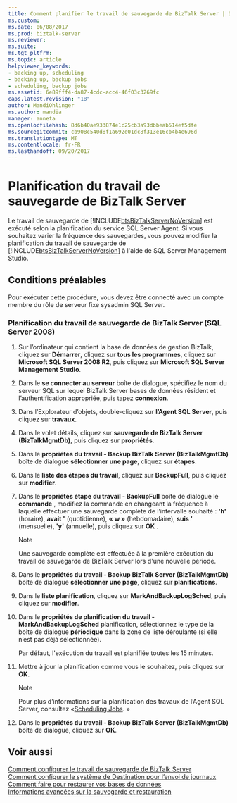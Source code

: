 ```yaml
---
title: Comment planifier le travail de sauvegarde de BizTalk Server | Documents Microsoft
ms.custom: 
ms.date: 06/08/2017
ms.prod: biztalk-server
ms.reviewer: 
ms.suite: 
ms.tgt_pltfrm: 
ms.topic: article
helpviewer_keywords:
- backing up, scheduling
- backing up, backup jobs
- scheduling, backup jobs
ms.assetid: 6e89fff4-da87-4cdc-acc4-46f03c3269fc
caps.latest.revision: "18"
author: MandiOhlinger
ms.author: mandia
manager: anneta
ms.openlocfilehash: 8d6b40ae933874e1c25cb3a93dbbeab514ef5dfe
ms.sourcegitcommit: cb908c540d8f1a692d01dc8f313e16cb4b4e696d
ms.translationtype: MT
ms.contentlocale: fr-FR
ms.lasthandoff: 09/20/2017
---
```

# <a name="how-to-schedule-the-backup-biztalk-server-job"></a>Planification du travail de sauvegarde de BizTalk Server
Le travail de sauvegarde de [!INCLUDE[btsBizTalkServerNoVersion](../includes/btsbiztalkservernoversion-md.md)] est exécuté selon la planification du service SQL Server Agent. Si vous souhaitez varier la fréquence des sauvegardes, vous pouvez modifier la planification du travail de sauvegarde de [!INCLUDE[btsBizTalkServerNoVersion](../includes/btsbiztalkservernoversion-md.md)] à l'aide de SQL Server Management Studio.  
  
## <a name="prerequisites"></a>Conditions préalables  
 Pour exécuter cette procédure, vous devez être connecté avec un compte membre du rôle de serveur fixe sysadmin SQL Server.  
  
### <a name="to-schedule-the-backup-biztalk-server-job-sql-server-2008"></a>Planification du travail de sauvegarde de BizTalk Server (SQL Server 2008)  
  
1.  Sur l’ordinateur qui contient la base de données de gestion BizTalk, cliquez sur **Démarrer**, cliquez sur **tous les programmes**, cliquez sur **Microsoft SQL Server 2008 R2**, puis cliquez sur **Microsoft SQL Server Management Studio**.  
  
2.  Dans le **se connecter au serveur** boîte de dialogue, spécifiez le nom du serveur SQL sur lequel BizTalk Server bases de données résident et l’authentification appropriée, puis tapez **connexion**.  
  
3.  Dans l’Explorateur d’objets, double-cliquez sur **l’Agent SQL Server**, puis cliquez sur **travaux**.  
  
4.  Dans le volet détails, cliquez sur **sauvegarde de BizTalk Server (BizTalkMgmtDb)**, puis cliquez sur **propriétés**.  
  
5.  Dans le **propriétés du travail - Backup BizTalk Server (BizTalkMgmtDb)** boîte de dialogue **sélectionner une page**, cliquez sur **étapes**.  
  
6.  Dans le **liste des étapes du travail**, cliquez sur **BackupFull**, puis cliquez sur **modifier**.  
  
7.  Dans le **propriétés étape du travail - BackupFull** boîte de dialogue le **commande** , modifiez la commande en changeant la fréquence à laquelle effectuer une sauvegarde complète de l’intervalle souhaité : **'h'** (horaire), **avait '** (quotidienne), **« w »** (hebdomadaire), **suis '** (mensuelle), **'y'** (annuelle), puis cliquez sur **OK** .  
  
    > [!NOTE]
    >  Une sauvegarde complète est effectuée à la première exécution du travail de sauvegarde de BizTalk Server lors d'une nouvelle période.  
  
8.  Dans le **propriétés du travail - Backup BizTalk Server (BizTalkMgmtDb)** boîte de dialogue **sélectionner une page**, cliquez sur **planifications**.  
  
9. Dans le **liste planification**, cliquez sur **MarkAndBackupLogSched**, puis cliquez sur **modifier**.  
  
10. Dans le **propriétés de planification du travail - MarkAndBackupLogSched** planification, sélectionnez le type de la boîte de dialogue **périodique** dans la zone de liste déroulante (si elle n’est pas déjà sélectionnée).  
  
     Par défaut, l'exécution du travail est planifiée toutes les 15 minutes.  
  
11. Mettre à jour la planification comme vous le souhaitez, puis cliquez sur **OK**.  
  
    > [!NOTE]
    >  Pour plus d’informations sur la planification des travaux de l’Agent SQL Server, consultez «[Scheduling Jobs](http://go.microsoft.com/fwlink/?LinkId=195887). »  
  
12. Dans le **propriétés du travail - Backup BizTalk Server (BizTalkMgmtDb)** boîte de dialogue, cliquez sur **OK**.  
  
## <a name="see-also"></a>Voir aussi  
 [Comment configurer le travail de sauvegarde de BizTalk Server](../core/how-to-configure-the-backup-biztalk-server-job.md)   
 [Comment configurer le système de Destination pour l’envoi de journaux](../core/how-to-configure-the-destination-system-for-log-shipping.md)   
 [Comment faire pour restaurer vos bases de données](../core/how-to-restore-your-databases.md)   
 [Informations avancées sur la sauvegarde et restauration](../core/advanced-information-about-backup-and-restore1.md)